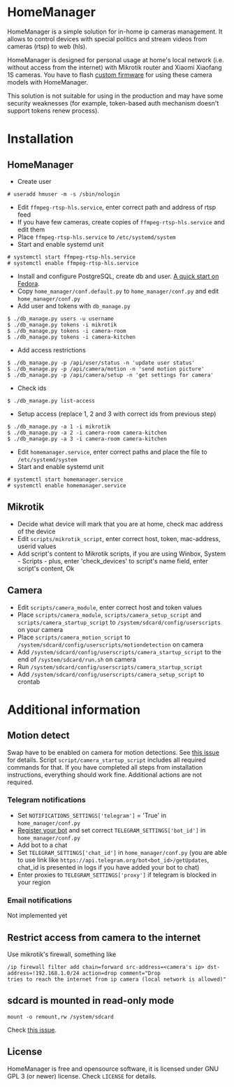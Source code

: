 
# HomeManager

HomeManager is a simple solution for in-home ip cameras management. It allows to control devices with special politics and stream videos from cameras (rtsp) to web (hls).

HomeManager is designed for personal usage at home's local network (i.e. without access from the internet) with Mikrotik router and Xiaomi Xiaofang 1S cameras. You have to flash [custom firmware](https://github.com/EliasKotlyar/Xiaomi-Dafang-Hacks) for using these camera models with HomeManager. 

This solution is not suitable for using in the production and may have some security weaknesses (for example, token-based auth mechanism doesn't support tokens renew process).

# Installation
## HomeManager
* Create user 
```
# useradd hmuser -m -s /sbin/nologin
```
* Edit `ffmpeg-rtsp-hls.service`, enter correct path and address of rtsp feed
* If you have few cameras, create copies of `ffmpeg-rtsp-hls.service` and edit them
* Place `ffmpeg-rtsp-hls.service` to `/etc/systemd/system`
* Start and enable systemd unit
```
# systemctl start ffmpeg-rtsp-hls.service
# systemctl enable ffmpeg-rtsp-hls.service
```
* Install and configure PostgreSQL, create db and user. [A quick start on Fedora](https://fedoramagazine.org/postgresql-quick-start-fedora-24/).
* Copy `home_manager/conf.default.py` to `home_manager/conf.py` and edit `home_manager/conf.py`
* Add user and tokens with `db_manage.py`
```
$ ./db_manage.py users -u username
$ ./db_manage.py tokens -i mikrotik
$ ./db_manage.py tokens -i camera-room
$ ./db_manage.py tokens -i camera-kitchen
```
* Add access restrictions
```
$ ./db_manage.py -p /api/user/status -n 'update user status'
$ ./db_manage.py -p /api/camera/motion -n 'send motion picture'
$ ./db_manage.py -p /api/camera/setup -n 'get settings for camera'
```
* Check ids
```
$ ./db_manage.py list-access
```
* Setup access (replace 1, 2 and 3 with correct ids from previous step) 
```
$ ./db_manage.py -a 1 -i mikrotik
$ ./db_manage.py -a 2 -i camera-room camera-kitchen
$ ./db_manage.py -a 3 -i camera-room camera-kitchen
```
* Edit `homemanager.service`, enter correct paths and place the file to `/etc/systemd/system`
* Start and enable systemd unit
```
# systemctl start homemanager.service
# systemctl enable homemanager.service
```

## Mikrotik 
* Decide what device will mark that you are at home, check mac address of the device
* Edit `scripts/mikrotik_script`, enter correct host, token, mac-address, userid values
* Add script's content to Mikrotik scripts, if you are using Winbox, System - Scripts - plus, enter 'check_devices' to script's name field, enter script's content, Ok

## Camera
* Edit `scripts/camera_module`, enter correct host and token values
* Place `scripts/camera_module`, `scripts/camera_setup_script` and `scripts/camera_startup_script` to `/system/sdcard/config/userscripts` on your camera
* Place `scripts/camera_motion_script` to `/system/sdcard/config/userscripts/motiondetection` on camera
* Add `/system/sdcard/config/userscripts/camera_startup_script` to the end of `/system/sdcard/run.sh` on camera 
* Run `/system/sdcard/config/userscripts/camera_startup_script` 
* Add `/system/sdcard/config/userscripts/camera_setup_script` to crontab

# Additional information
## Motion detect
Swap have to be enabled on camera for motion detections. See [this issue](https://github.com/EliasKotlyar/Xiaomi-Dafang-Hacks/issues/552) for details. Script `script/camera_startup_script` includes all required commands for that. If you have completed all steps from installation instructions, everything should work fine. Additional actions are not required. 

### Telegram notifications
* Set `NOTIFICATIONS_SETTINGS['telegram']` = 'True' in `home_manager/conf.py`
* [Register your bot](https://core.telegram.org/bots#6-botfather) and set correct `TELEGRAM_SETTINGS['bot_id']` in `home_manager/conf.py`
* Add bot to a chat
* Set `TELEGRAM_SETTINGS['chat_id']` in `home_manager/conf.py` (you are able to use link like `https://api.telegram.org/bot<bot_id>/getUpdates`, chat_id is presented in logs if you have added your bot to chat)
* Enter proxies to `TELEGRAM_SETTINGS['proxy']` if telegram is blocked in your region

### Email notifications
Not implemented yet

## Restrict access from camera to the internet
Use mikrotik's firewall, something like
```
/ip firewall filter add chain=forward src-address=<camera's ip> dst-address=!192.168.1.0/24 action=drop comment="Drop 
tries to reach the internet from ip camera (local network is allowed)"
```

## sdcard is mounted in read-only mode
```
mount -o remount,rw /system/sdcard
```
Check [this issue](https://github.com/EliasKotlyar/Xiaomi-Dafang-Hacks/issues/409). 

## License
HomeManager is free and opensource software, it is licensed under GNU GPL 3 (or newer) license. Check `LICENSE` for details.




